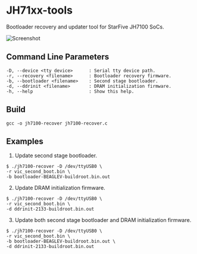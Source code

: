 # JH71xx-tools
Bootloader recovery and updater tool for StarFive JH7100 SoCs.

![Screenshot](https://github.com/kprasadvnsi/JH71xx-tools/raw/main/images/screenshot.png)

Command Line Parameters
-----------------------
    -D, --device <tty device>      : Serial tty device path.
    -r, --recovery <filename>      : Bootloader recovery firmware.
    -b, --bootloader <filename>    : Second stage bootloader.
    -d, --ddrinit <filename>       : DRAM initialization firmware.
    -h, --help                     : Show this help.

## Build
```
gcc -o jh7100-recover jh7100-recover.c
```

## Examples

1. Update second stage bootloader.

```
$ ./jh7100-recover -D /dev/ttyUSB0 \
-r vic_second_boot.bin \
-b bootloader-BEAGLEV-buildroot.bin.out
```
2. Update DRAM initialization firmware.

```
$ ./jh7100-recover -D /dev/ttyUSB0 \
-r vic_second_boot.bin \
-d ddrinit-2133-buildroot.bin.out
```

3. Update both second stage bootloader and DRAM initialization firmware.

```
$ ./jh7100-recover -D /dev/ttyUSB0 \
-r vic_second_boot.bin \
-b bootloader-BEAGLEV-buildroot.bin.out \
-d ddrinit-2133-buildroot.bin.out
```